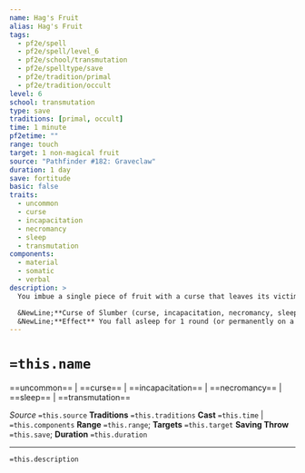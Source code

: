 ```yaml
---
name: Hag's Fruit
alias: Hag's Fruit
tags:
  - pf2e/spell
  - pf2e/spell/level_6
  - pf2e/school/transmutation
  - pf2e/spelltype/save
  - pf2e/tradition/primal
  - pf2e/tradition/occult
level: 6
school: transmutation
type: save
traditions: [primal, occult]
time: 1 minute
pf2etime: ""
range: touch
target: 1 non-magical fruit
source: "Pathfinder #182: Graveclaw"
duration: 1 day
save: fortitude
basic: false
traits:
  - uncommon
  - curse
  - incapacitation
  - necromancy
  - sleep
  - transmutation
components:
  - material
  - somatic
  - verbal
description: >
  You imbue a single piece of fruit with a curse that leaves its victims in a magical sleep. The first person to eat the fruit within the spell's duration is subject to the Curse of Slumber, using your spell DC as the saving throw DC of the curse.

  &NewLine;**Curse of Slumber (curse, incapacitation, necromancy, sleep) Level 11**
  &NewLine;**Effect** You fall asleep for 1 round (or permanently on a critical failure) and seem to be dead; a creature must succeed at a DC 30 Medicine check to realize you're alive. Noise doesn't awaken you, but taking damage gives you a new saving throw against the curse.
---
```

# `=this.name`
==uncommon== | ==curse== | ==incapacitation== | ==necromancy== | ==sleep== | ==transmutation==

*Source* `=this.source`
**Traditions** `=this.traditions`
**Cast** `=this.time` | `=this.components`
**Range** `=this.range`; **Targets** `=this.target`
**Saving Throw** `=this.save`; **Duration** `=this.duration`

***
`=this.description`